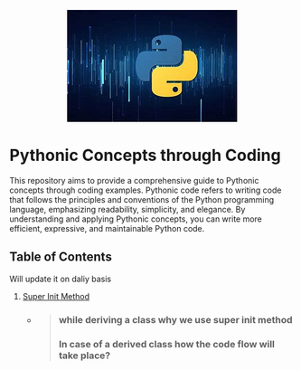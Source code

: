 <p align="center">
  <img src="logo.jpg" alt="Image" />
</p>

# Pythonic Concepts through Coding
This repository aims to provide a comprehensive guide to Pythonic concepts through coding examples. Pythonic code refers to writing code that follows the principles and conventions of the Python programming language, emphasizing readability, simplicity, and elegance. By understanding and applying Pythonic concepts, you can write more efficient, expressive, and maintainable Python code.

## Table of Contents
Will update it on daliy basis
1. [Super Init Method](#https://github.com/SyedHasnat/python/blob/main/Super-Init-Method.ipynb)
   - >### while deriving a class why we use super init method
     >### In case of a derived class how the code flow will take place?






